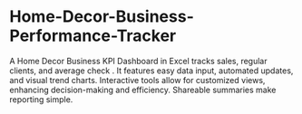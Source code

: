 # Home-Decor-Business-Performance-Tracker
A Home Decor Business KPI Dashboard in Excel tracks sales, regular clients, and average check . It features easy data input, automated updates, and visual trend charts. Interactive tools allow for customized views, enhancing decision-making and efficiency. Shareable summaries make reporting simple.
